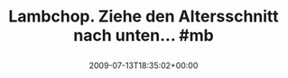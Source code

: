 ---
retweeted: false
source: <a href="http://twitter.com" rel="nofollow">Twitter Web Client</a>
entities:
  hashtags:
  - text: mb
    indices:
    - '48'
    - '51'
  symbols: []
  user_mentions: []
  urls: []
display_text_range:
- '0'
- '51'
favorite_count: '0'
id_str: '2618279808'
truncated: false
retweet_count: '0'
id: '2618279808'
created_at: Mon Jul 13 18:35:02 +0000 2009
favorited: false
full_text: 'Lambchop. Ziehe den Altersschnitt nach unten... #mb'
lang: de
tags:
- mb
- pesos/twitter
date: '2009-07-13T18:35:02+00:00'
src: https://twitter.com/bascht/status/2618279808
original_url: https://twitter.com/bascht/status/2618279808
type: twitter_tweet
text: 'Lambchop. Ziehe den Altersschnitt nach unten... #mb'
title: 'Lambchop. Ziehe den Altersschnitt nach unten... #mb

  '

---